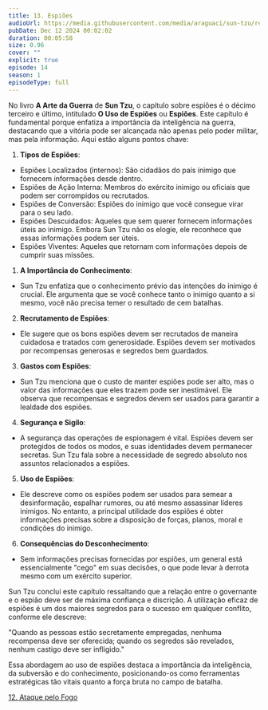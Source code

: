 ```yaml
---
title: 13. Espiões
audioUrl: https://media.githubusercontent.com/media/araguaci/sun-tzu/refs/heads/main/public/audio/14-cap-13-os-espioes.mp3
pubDate: Dec 12 2024 00:02:02
duration: 00:05:58
size: 0.96
cover: ""
explicit: true
episode: 14
season: 1
episodeType: full
---
```



No livro **A Arte da Guerra** de **Sun Tzu**, o capítulo sobre espiões é o décimo terceiro e último, intitulado **O Uso de Espiões** ou **Espiões**. Este capítulo é fundamental porque enfatiza a importância da inteligência na guerra, destacando que a vitória pode ser alcançada não apenas pelo poder militar, mas pela informação. Aqui estão alguns pontos chave:

1. **Tipos de Espiões**:
- Espiões Localizados (internos): São cidadãos do país inimigo que fornecem informações desde dentro.
- Espiões de Ação Interna: Membros do exército inimigo ou oficiais que podem ser corrompidos ou recrutados.
- Espiões de Conversão: Espiões do inimigo que você consegue virar para o seu lado.
- Espiões Descuidados: Aqueles que sem querer fornecem informações úteis ao inimigo. Embora Sun Tzu não os elogie, ele reconhece que essas informações podem ser úteis.
- Espiões Viventes: Aqueles que retornam com informações depois de cumprir suas missões.

1. **A Importância do Conhecimento**:
 - Sun Tzu enfatiza que o conhecimento prévio das intenções do inimigo é crucial. Ele argumenta que se você conhece tanto o inimigo quanto a si mesmo, você não precisa temer o resultado de cem batalhas.

2. **Recrutamento de Espiões**:
 - Ele sugere que os bons espiões devem ser recrutados de maneira cuidadosa e tratados com generosidade. Espiões devem ser motivados por recompensas generosas e segredos bem guardados.

3. **Gastos com Espiões**:
 - Sun Tzu menciona que o custo de manter espiões pode ser alto, mas o valor das informações que eles trazem pode ser inestimável. Ele observa que recompensas e segredos devem ser usados para garantir a lealdade dos espiões.

4. **Segurança e Sigilo**:
 - A segurança das operações de espionagem é vital. Espiões devem ser protegidos de todos os modos, e suas identidades devem permanecer secretas. Sun Tzu fala sobre a necessidade de segredo absoluto nos assuntos relacionados a espiões.

5. **Uso de Espiões**:
 - Ele descreve como os espiões podem ser usados para semear a desinformação, espalhar rumores, ou até mesmo assassinar líderes inimigos. No entanto, a principal utilidade dos espiões é obter informações precisas sobre a disposição de forças, planos, moral e condições do inimigo.

6. **Consequências do Desconhecimento**:
 - Sem informações precisas fornecidas por espiões, um general está essencialmente "cego" em suas decisões, o que pode levar à derrota mesmo com um exército superior.

Sun Tzu conclui este capítulo ressaltando que a relação entre o governante e o espião deve ser de máxima confiança e discrição. A utilização eficaz de espiões é um dos maiores segredos para o sucesso em qualquer conflito, conforme ele descreve:

"Quando as pessoas estão secretamente empregadas, nenhuma recompensa deve ser oferecida; quando os segredos são revelados, nenhum castigo deve ser infligido."

Essa abordagem ao uso de espiões destaca a importância da inteligência, da subversão e do conhecimento, posicionando-os como ferramentas estratégicas tão vitais quanto a força bruta no campo de batalha.

<div class="text-center mt-16">
  <a class="btn btn-accent mt-9" href="/episode/post13">12. Ataque pelo Fogo</a>
</div>